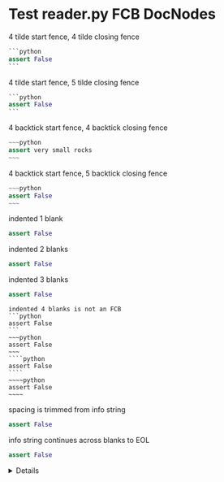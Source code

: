 # Test reader.py FCB DocNodes
4 tilde start fence, 4 tilde closing fence
<!-- an html comment -->
~~~~python
```python
assert False
```
~~~~
4 tilde start fence, 5 tilde closing fence
~~~~python
```python
assert False
```
~~~~~
4 backtick start fence, 4 backtick closing fence
````python
~~~python
assert very small rocks
~~~
````
4 backtick start fence, 5 backtick closing fence
````python
~~~python
assert False
~~~
`````
indented 1 blank
 ~~~python
 assert False
 ~~~
  indented 2 blanks
  ~~~python
  assert False
  ~~~
   indented 3 blanks
   ```python
   assert False
   ```
    indented 4 blanks is not an FCB
    ```python
    assert False
    ```
    ~~~python
    assert False
    ~~~
    ````python
    assert False
    ````
    ~~~~python
    assert False
    ~~~~
<!-- another html comment -->
spacing is trimmed from info string
``` python
assert False
```
info string continues across blanks to EOL
~~~~ python extra stuff
assert False
~~~~

<details>

```python
print("testing @pytest.mark.skip().")
```
```
incorrect expected output
```

</details>
